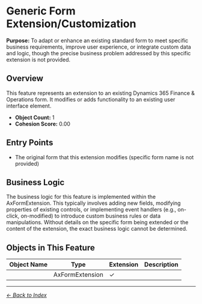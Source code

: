 # Generic Form Extension/Customization

**Purpose:** To adapt or enhance an existing standard form to meet specific business requirements, improve user experience, or integrate custom data and logic, though the precise business problem addressed by this specific extension is not provided.

## Overview

This feature represents an extension to an existing Dynamics 365 Finance & Operations form. It modifies or adds functionality to an existing user interface element.

- **Object Count:** 1
- **Cohesion Score:** 0.00

## Entry Points

- The original form that this extension modifies (specific form name is not provided)

## Business Logic

The business logic for this feature is implemented within the AxFormExtension. This typically involves adding new fields, modifying properties of existing controls, or implementing event handlers (e.g., on-click, on-modified) to introduce custom business rules or data manipulations. Without details on the specific form being extended or the content of the extension, the exact business logic cannot be determined.

## Objects in This Feature

| Object Name | Type | Extension | Description |
|-------------|------|-----------|-------------|
| [](Objects/Unnamed.md) | AxFormExtension | ✓ |  |

---

*[← Back to Index](../../index.md)*
